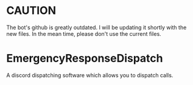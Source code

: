 # CAUTION
The bot's github is greatly outdated. I will be updating it shortly with the new files. In the mean time, please don't use the current files.

# EmergencyResponseDispatch
A discord dispatching software which allows you to dispatch calls.
